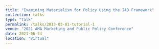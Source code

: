 ```yaml
---
title: "Examining Materialism for Policy Using the IAD Framework"
collection: talks
type: "Talk"
permalink: /talks/2013-03-01-tutorial-1
venue: "2021 AMA Marketing and Public Policy Conference"
date: 2021-06-24
location: "Virtual"
---
```


